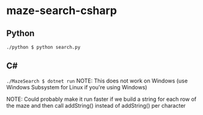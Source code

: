 # maze-search-csharp

## Python
``` ./python $ python search.py ```

## C#
``` ./MazeSearch $ dotnet run ```
NOTE: This does not work on Windows (use Windows Subsystem for Linux if you're using Windows)

NOTE: Could probably make it run faster if we build a string for each row of the maze and then call addString() instead of addString() per character